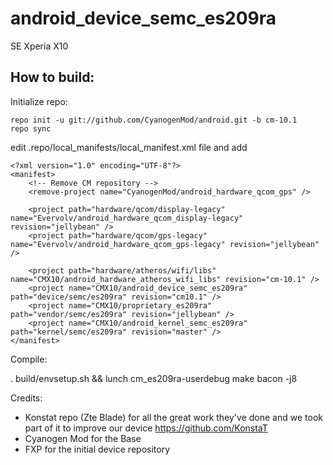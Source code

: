 android_device_semc_es209ra
===========================

SE Xperia X10

How to build:
-------------

Initialize repo:

    repo init -u git://github.com/CyanogenMod/android.git -b cm-10.1
    repo sync

edit .repo/local_manifests/local_manifest.xml file and add

	<?xml version="1.0" encoding="UTF-8"?>
	<manifest>
		<!-- Remove CM repository -->
		<remove-project name="CyanogenMod/android_hardware_qcom_gps" />
	
	    <project path="hardware/qcom/display-legacy" name="Evervolv/android_hardware_qcom_display-legacy" revision="jellybean" />
		<project path="hardware/qcom/gps-legacy" name="Evervolv/android_hardware_qcom_gps-legacy" revision="jellybean" />
	
	    <project path="hardware/atheros/wifi/libs" name="CMX10/android_hardware_atheros_wifi_libs" revision="cm-10.1" />
	    <project name="CMX10/android_device_semc_es209ra" path="device/semc/es209ra" revision="cm10.1" />
	    <project name="CMX10/proprietary_es209ra" path="vendor/semc/es209ra" revision="jellybean" />
	    <project name="CMX10/android_kernel_semc_es209ra" path="kernel/semc/es209ra" revision="master" />
	</manifest>
	
Compile:

. build/envsetup.sh && lunch cm_es209ra-userdebug
    make bacon -j8

Credits:

* Konstat repo (Zte Blade) for all the great work they've done and we took part of it to improve our device https://github.com/KonstaT
* Cyanogen Mod for the Base
* FXP for the initial device repository
